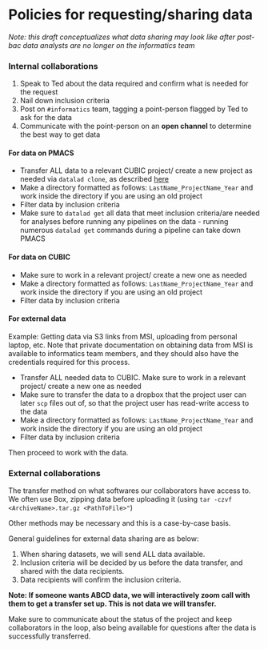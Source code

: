 # Policies for requesting/sharing data
_Note: this draft conceptualizes what data sharing may look like after post-bac data analysts are no longer on the informatics team_

### Internal collaborations
1. Speak to Ted about the data required and confirm what is needed for the request
2. Nail down inclusion criteria
3. Post on `#informatics` team, tagging a point-person flagged by Ted to ask for the data
4. Communicate with the point-person on an **open channel** to determine the best way to get data

#### For data on PMACS
- Transfer ALL data to a relevant CUBIC project/ create a new project as needed via `datalad clone`, as described [here](https://pennlinc.github.io/docs/DataTasks/FetchingYourData/)
- Make a directory formatted as follows: `LastName_ProjectName_Year` and work inside the directory if you are using an old project
- Filter data by inclusion criteria
- Make sure to `datalad get` all data that meet inclusion criteria/are needed for analyses before running any pipelines on the data - running numerous `datalad get` commands during a pipeline can take down PMACS

#### For data on CUBIC
- Make sure to work in a relevant project/ create a new one as needed
- Make a directory formatted as follows: `LastName_ProjectName_Year` and work inside the directory if you are using an old project
- Filter data by inclusion criteria

#### For external data 
Example: Getting data via S3 links from MSI, uploading from personal laptop, etc. Note that private documentation on obtaining data from MSI is available to informatics team members, 
and they should also have the credentials required for this process. 

- Transfer ALL needed data to CUBIC. Make sure to work in a relevant project/ create a new one as needed
- Make sure to transfer the data to a dropbox that the project user can later `scp` files out of, so that the project user has read-write access to the data
- Make a directory formatted as follows: `LastName_ProjectName_Year` and work inside the directory if you are using an old project
- Filter data by inclusion criteria

Then proceed to work with the data.

### External collaborations
The transfer method on what softwares our collaborators have access to. We often use Box, zipping data before uploading it (using `tar -czvf <ArchiveName>.tar.gz <PathToFile>"`)

Other methods may be necessary and this is a case-by-case basis. 

General guidelines for external data sharing are as below: 

1. When sharing datasets, we will send ALL data available. 
2. Inclusion criteria will be decided by us before the data transfer, and shared with the data recipients.
3. Data recipients will confirm the inclusion criteria.

**Note: If someone wants ABCD data, we will interactively zoom call with them to get a transfer set up. This is not data we will transfer.**

Make sure to communicate about the status of the project and keep collaborators in the loop, also being available for questions after the data is successfully transferred. 
